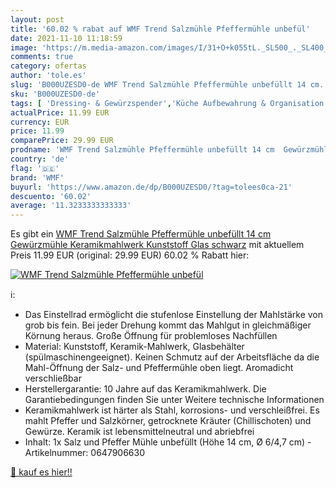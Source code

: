 ```yaml
---
layout: post
title: '60.02 % rabat auf WMF Trend Salzmühle Pfeffermühle unbefül'
date: 2021-11-10 11:18:59
image: 'https://m.media-amazon.com/images/I/31+O+k055tL._SL500_._SL400_.jpg'
comments: true
category: ofertas
author: 'tole.es'
slug: 'B000UZESD0-de WMF Trend Salzmühle Pfeffermühle unbefüllt 14 cm...'
sku: 'B000UZESD0-de'
tags: [ 'Dressing- & Gewürzspender','Küche Aufbewahrung & Organisation','Küche, Haushalt & Wohnen','Küche, Kochen & Backen','Pfeffermühlen','wmf', ]
actualPrice: 11.99 EUR
currency: EUR
price: 11.99
comparePrice: 29.99 EUR
prodname: 'WMF Trend Salzmühle Pfeffermühle unbefüllt 14 cm  Gewürzmühle  Keramikmahlwerk  Kunststoff  Glas  schwarz'
country: 'de'
flag: '🇩🇪'
brand: 'WMF'
buyurl: 'https://www.amazon.de/dp/B000UZESD0/?tag=tolees0ca-21'
descuento: '60.02'
average: '11.3233333333333'
---
```


Es gibt ein [WMF Trend Salzmühle Pfeffermühle unbefüllt 14 cm  Gewürzmühle  Keramikmahlwerk  Kunststoff  Glas  schwarz](https://www.amazon.de/dp/B000UZESD0/?tag=tolees0ca-21) mit aktuellem Preis 11.99 EUR (original: 29.99 EUR) 60.02 % Rabatt hier:

[![WMF Trend Salzmühle Pfeffermühle unbefül](https://m.media-amazon.com/images/I/31+O+k055tL._SL500_._SL400_.jpg)](https://www.amazon.de/dp/B000UZESD0/?tag=tolees0ca-21)

ℹ️:

- Das Einstellrad ermöglicht die stufenlose Einstellung der Mahlstärke von grob bis fein. Bei jeder Drehung kommt das Mahlgut in gleichmäßiger Körnung heraus. Große Öffnung für problemloses Nachfüllen
- Material: Kunststoff, Keramik-Mahlwerk, Glasbehälter (spülmaschinengeeignet). Keinen Schmutz auf der Arbeitsfläche da die Mahl-Öffnung der Salz- und Pfeffermühle oben liegt. Aromadicht verschließbar
- Herstellergarantie: 10 Jahre auf das Keramikmahlwerk. Die Garantiebedingungen finden Sie unter Weitere technische Informationen
- Keramikmahlwerk ist härter als Stahl, korrosions- und verschleißfrei. Es mahlt Pfeffer und Salzkörner, getrocknete Kräuter (Chillischoten) und Gewürze. Keramik ist lebensmittelneutral und abriebfrei
- Inhalt: 1x Salz und Pfeffer Mühle unbefüllt (Höhe 14 cm, Ø 6/4,7 cm) - Artikelnummer: 0647906630

[🛒 kauf es hier!!](https://www.amazon.de/dp/B000UZESD0/?tag=tolees0ca-21)
